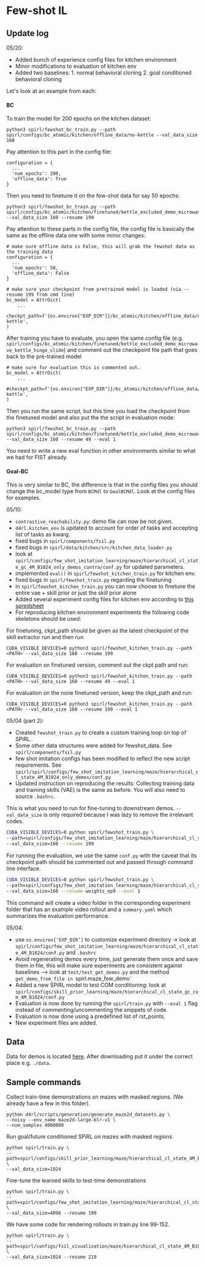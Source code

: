 # Few-shot IL

## Update log

05/20:
- Added bunch of experience config files for kitchen environment
- Minor modifications to evaluation of kitchen env
- Added two baselines: 1. normal behavioral cloning 2. goal conditioned behavioral cloning 

Let's look at an example from each:


#### BC
To train the model for 200 epochs on the kitchen dataset:
```
python3 spirl/fewshot_bc_train.py --path spirl/configs/bc_atomic/kitchen/offline_data/no-kettle --val_data_size 160
```

Pay attention to this part in the config file:
```
configuration = {
  ...
  'num_epochs': 200,
  'offline_data': True
}
```

Then you need to finetune it on the few-shot data for say 50 epochs:

```
python3 spirl/fewshot_bc_train.py --path spirl/configs/bc_atomic/kitchen/finetuned/kettle_excluded_demo_microwave_kettle_hinge_slide --val_data_size 160 --resume 199 
```

Pay attention to these parts in the config file, the config file is basically the same as the offline data one with some minor changes:

```
# make sure offline data is False, this will grab the fewshot data as the training data
configuration = {
  ...
  'num_epochs': 50,
  'offline_data': False
}

# make sure your checkpoint from pretrained model is loaded (via --resume 199 from cmd line)
bc_model = AttrDict(
    ...
    checkpt_path=f'{os.environ["EXP_DIR"]}/bc_atomic/kitchen/offline_data/no-kettle',
)
```

After training you have to evaluate, you open the same config file (e.g. `spirl/configs/bc_atomic/kitchen/finetuned/kettle_excluded_demo_microwave_kettle_hinge_slide`)
and comment out the checkpoint file path that goes back to the pre-trained model
```
# make sure for evaluation this is commented out.
bc_model = AttrDict(
    ...
    #checkpt_path=f'{os.environ["EXP_DIR"]}/bc_atomic/kitchen/offline_data/no-kettle',
)
```

Then you run the same script, but this time you load the checkpoint from the finetuned model and also put the the script in evaluation mode:
```
python3 spirl/fewshot_bc_train.py --path spirl/configs/bc_atomic/kitchen/finetuned/kettle_excluded_demo_microwave_kettle_hinge_slide --val_data_size 160 --resume 49 --eval 1
```

You need to write a new eval function in other environments similar to what we had for FIST already.

#### Goal-BC
This is very similar to BC, the difference is that in the config files you should change the bc_model type from `BCMdl` to `GoalBCMdl`.
Look at the config files for examples.


05/10:
- `contrastive_reachability.py`: demo file can now be not given.
- `d4rl.kitchen_env` is updated to account for order of tasks and accepting list of tasks as kwarg.
- fixed bugs in `spirl/components/fsil.py`
- fixed bugs in `spirl/data/kitchen/src/kitchen_data_loader.py`
- look at `spirl/configs/few_shot_imitation_learning/maze/hierarchical_cl_state_gc_4M_B1024_only_demos_contra/conf.py` for updated parameters.
- implemented `eval()` in `spirl/fewshot_kitchen_train.py` for kitchen env.
- fixed bugs in `spirl/fewshot_train.py` regarding the finetuning
- in `spirl/fewshot_kitchen_train.py` you can now choose to finetune the entire vae + skill prior or just the skill prior alone
- Added several experiment config files for kitchen env according to [this spredsheet](https://docs.google.com/spreadsheets/d/1uLSH7uiFf-_8gX1csu-HDk3H1Q7meofVoiXUz_n1XOE/edit#gid=0)
- For reproducing kitchen environment experiments the following code skeletons should be used:

For finetuning, ckpt_path should be given as the latest checkpoint of the skill extractor run and then run 
```
CUDA_VISIBLE_DEVICES=0 python3 spirl/fewshot_kitchen_train.py --path <PATH> --val_data_size 160 --resume 199
```
For evaluation on finetuned version, comment out the ckpt path and run:
```
CUDA_VISIBLE_DEVICES=0 python3 spirl/fewshot_kitchen_train.py --path <PATH> --val_data_size 160 --resume 49 --eval 1
```

For evaluation on the none finetuned version, keep the ckpt_path and run:
```
CUDA_VISIBLE_DEVICES=0 python3 spirl/fewshot_kitchen_train.py --path <PATH> --val_data_size 160 --resume 199 --eval 1
```

05/04 (part 2):
- Created `fewshot_train.py` to create a custom training loop on top of SPiRL.
- Some other data structures were added for fewshot_data. See `spirl/components/fsil.py`
- few shot imitation configs has been modified to reflect the new script requirements. See `spirl/spirl/configs/few_shot_imitation_learning/maze/hierarchical_cl_state_4M_B1024_only_demos/conf.py`
- Updated instruction on reproducing the results:
Collecting training data and training skills (VAE) is the same as before. 
  You will also need to source `.bashrc`.
  
This is what you need to run for fine-tuning to downstream demos. `--val_data_size` is 
only required because I was lazy to remove the irrelevant codes. 
```bash
CUDA_VISIBLE_DEVICES=0 python spirl/fewshot_train.py \
--path=spirl/configs/few_shot_imitation_learning/maze/hierarchical_cl_state_gc_4M_B1024_only_demos/ \
--val_data_size=160 --resume 199
```

For running the evaluation, we use the same `conf.py` with the caveat that its checkpoint path 
should be commented out and passed through command line interface.

```bash
CUDA_VISIBLE_DEVICES=0 python spirl/fewshot_train.py \
--path=spirl/configs/few_shot_imitation_learning/maze/hierarchical_cl_state_gc_4M_B1024_only_demos/ \
--val_data_size=160 --resume weights_ep9 --eval 1
```

This command will create a video folder in the corresponding experiment folder that has an example 
video rollout and a `summary.yaml` which summarizes the evaluation performance.

05/04:
- use `os.environ[‘EXP_DIR’]` to customize experiment directory -> look at `spirl/configs/few_shot_imitation_learning/maze/hierarchical_cl_state_4M_B1024/conf.py` and `.bashrc`
- Avoid regenerating demos every time, just generate them once and save them in file, this will make sure experiments are consistent against baselines —> look at `test/test_get_demos.py` and the method `get_demo_from_file in `spirl.maze_few_demo`
- Added a new SPiRL model to test COM conditioning: look at `spirl/configs/skill_prior_learning/maze/hierarchical_cl_state_gc_com_4M_B1024/conf.py`
- Evaluation is now done by running the `spirl/train.py` with `--eval 1` flag instead of commenting/uncommenting the snippets of code.
- Evaluation is now done using a predefined list of rst_points. 
- New experiment files are added.

## Data
Data for demos is located [here](https://drive.google.com/drive/folders/11WEYuwkKOwihRohabP3y97Ze4dzhiGeW?usp=sharing).
After downloading put it under the correct place e.g. `./data`.

## Sample commands

Collect train-time demonstrations on mazes with masked regions. (We already have a few in this folder).
```
python d4rl/scripts/generation/generate_maze2d_datasets.py \
--noisy --env_name maze2d-large-blr-v1 \
--num_samples 4000000
```

Run goal/future conditioned SPiRL on mazes with masked regions
```
python spirl/train.py \
--path=spirl/configs/skill_prior_learning/maze/hierarchical_cl_state_4M_B1024 \
--val_data_size=1024
```

Fine-tune the learned skills to test-time demonstrations
```
python spirl/train.py \
--path=spirl/configs/few_shot_imitation_learning/maze/hierarchical_cl_state_gc_4M_B1024 \
--val_data_size=4096 --resume 199
```

We have some code for rendering rollouts in train.py line 99-152.
```
python spirl/train.py \
--path=spirl/configs/fsil_visualization/maze/hierarchical_cl_state_4M_B1024 \
--val_data_size=1024 --resume 219
```